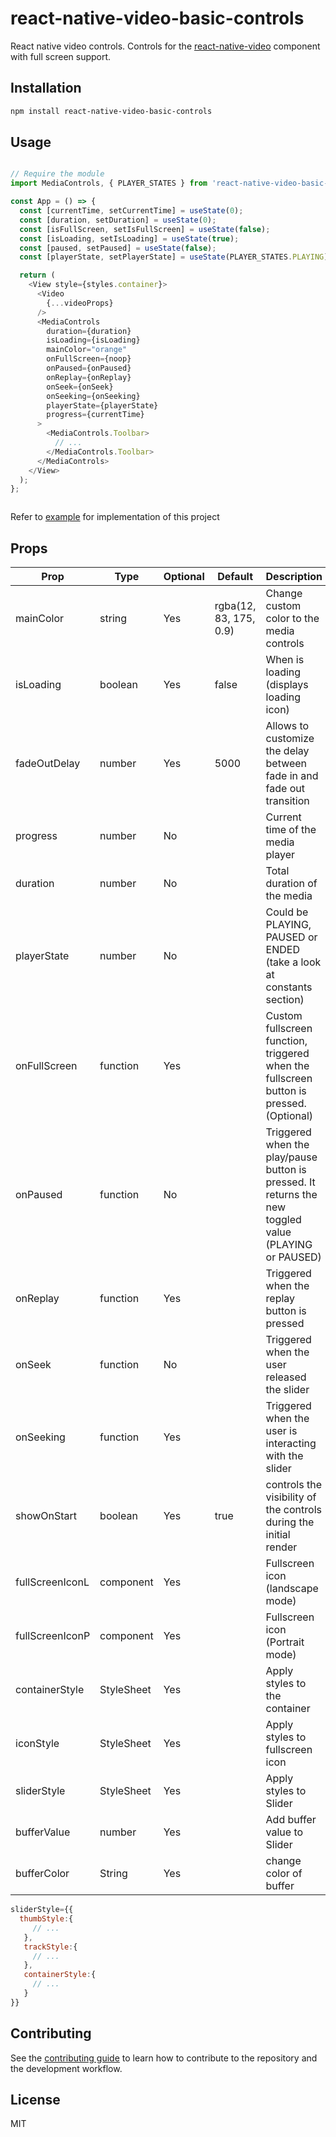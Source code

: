 # react-native-video-basic-controls
React native video controls.
Controls for the [react-native-video](https://github.com/react-native-video/react-native-video) component with full screen support.

## Installation

```sh
npm install react-native-video-basic-controls
```

## Usage

```js

// Require the module
import MediaControls, { PLAYER_STATES } from 'react-native-video-basic-controls';

const App = () => {
  const [currentTime, setCurrentTime] = useState(0);
  const [duration, setDuration] = useState(0);
  const [isFullScreen, setIsFullScreen] = useState(false);
  const [isLoading, setIsLoading] = useState(true);
  const [paused, setPaused] = useState(false);
  const [playerState, setPlayerState] = useState(PLAYER_STATES.PLAYING);

  return (
    <View style={styles.container}>
      <Video
        {...videoProps}
      />
      <MediaControls
        duration={duration}
        isLoading={isLoading}
        mainColor="orange"
        onFullScreen={noop}
        onPaused={onPaused}
        onReplay={onReplay}
        onSeek={onSeek}
        onSeeking={onSeeking}
        playerState={playerState}
        progress={currentTime}
      >
        <MediaControls.Toolbar>
          // ...
        </MediaControls.Toolbar>
      </MediaControls>
    </View>
  );
};



```

Refer to [example](https://github.com/prathmesh28/react-native-video-basic-controls/tree/master/example) for implementation of this project


## Props
| Prop         | Type     | Optional | Default                | Description                                                          |
|--------------|----------|----------|------------------------|----------------------------------------------------------------------|
| mainColor    | string   | Yes      | rgba(12, 83, 175, 0.9) | Change custom color to the media controls                            |
| isLoading    | boolean  | Yes      | false                  | When is loading (displays loading icon)                              |
| fadeOutDelay | number   | Yes      | 5000                   | Allows to customize the delay between fade in and fade out transition|
| progress     | number   | No       |                        | Current time of the media player                                     |
| duration     | number   | No       |                        | Total duration of the media                                          |
| playerState  | number   | No       |                        | Could be PLAYING, PAUSED or ENDED (take a look at constants section) |
| onFullScreen | function | Yes      |                        | Custom fullscreen function, triggered when the fullscreen button is pressed. (Optional)|
| onPaused     | function | No       |                        | Triggered when the play/pause button is pressed. It returns the new toggled value (PLAYING or PAUSED)                     |
| onReplay     | function | Yes      |                        | Triggered when the replay button is pressed                          |
| onSeek       | function | No       |                        | Triggered when the user released the slider                          |
| onSeeking    | function | Yes      |                        | Triggered when the user is interacting with the slider               |
| showOnStart  | boolean  | Yes      | true                   | controls the visibility of the controls during the initial render    |
| fullScreenIconL | component  | Yes      |                   | Fullscreen icon (landscape mode)                                     |
| fullScreenIconP | component  | Yes      |                   | Fullscreen icon (Portrait mode)                                      |
| containerStyle | StyleSheet | Yes  |                        | Apply styles to the container                                        |
| iconStyle    | StyleSheet | Yes    |                        | Apply styles to fullscreen icon                                      |
| sliderStyle | StyleSheet | Yes    |                         | Apply styles to Slider                                               |
| bufferValue | number    | Yes      |                        | Add buffer value to Slider                                           |
| bufferColor | String    | Yes      |                        | change color of buffer                                               |

```js
sliderStyle={{
  thumbStyle:{
     // ...
   },
   trackStyle:{
     // ...
   },
   containerStyle:{
     // ...
   }
}}
```

## Contributing

See the [contributing guide](https://github.com/prathmesh28/react-native-video-basic-controls/blob/master/CONTRIBUTING.md) to learn how to contribute to the repository and the development workflow.

## License

MIT
